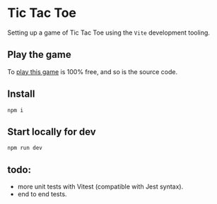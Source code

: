 # Tic Tac Toe
Setting up a game of Tic Tac Toe using the `Vite` development tooling.

## Play the game
To [play this game](https://ebabel-eu.github.io/tic-tac-toe-vite/) is 100% free, and so is the source code.

## Install
`npm i`

## Start locally for dev
`npm run dev`

## todo:
- more unit tests with Vitest (compatible with Jest syntax).
- end to end tests.
